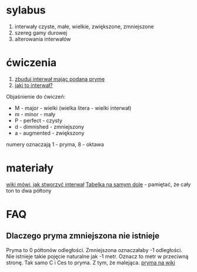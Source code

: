 # sylabus
1. interwały czyste, małe, wielkie, zwiększone, zmniejszone
2. szereg gamy durowej
3. alterowania interwałów

# ćwiczenia
1. [zbuduj interwał mając podaną prymę](http://www.teoria.com/en/exercises/ic.php)
2. [jaki to interwał?](http://www.teoria.com/en/exercises/ic.php)

Objaśnienie do ćwiczeń:
- M - major     - wielki (wielka litera - wielki interwał)
- m - minor     - mały
- P - perfect   - czysty
- d - dimnished - zmniejszony
- a - augmented - zwiększony

numery oznaczają 1 - pryma, 8 - oktawa

# materiały
[wiki mówi, jak stworzyć interwał](https://pl.wikipedia.org/wiki/Interwa%C5%82#Okre.C5.9Blanie_nazwy_interwa.C5.82u)
[Tabelka na samym dole](http://www.gimnastykasluchu.pl/pl/blog/162-budowa-interwalow-muzycznych) - pamiętać, że cały ton to dwa półtony

# FAQ
## Dlaczego pryma zmniejszona nie istnieje
Pryma to 0 półtonów odległości. Zmniejszona oznaczałaby -1 odległości. Nie istnieje takie pojęcie naturalne jak -1 metr. Oznacz to metr w przeciwną stronę. Tak samo C i Ces to pryma. Z tym, że malejąca.
[pryma na wiki](https://pl.wikipedia.org/wiki/Pryma_(interwa%C5%82))
